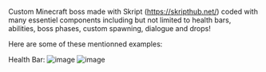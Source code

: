 Custom Minecraft boss made with Skript (https://skripthub.net/) coded with many essentiel components including but not limited to health bars, abilities, boss phases, custom spawning, dialogue and drops!

Here are some of these mentionned examples:

Health Bar:
![image](https://github.com/ignkarusher/mc_molten_boss/assets/149895054/4770d920-90a2-4658-93e1-914157c335fb)
![image](https://github.com/ignkarusher/mc_molten_boss/assets/149895054/2075164d-3021-4fb1-9144-4060a166700c)




